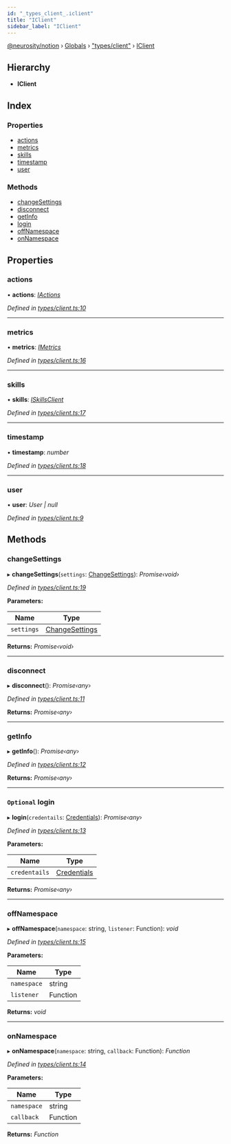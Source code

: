 ```yaml
---
id: "_types_client_.iclient"
title: "IClient"
sidebar_label: "IClient"
---
```


[@neurosity/notion](../index.md) › [Globals](../globals.md) › ["types/client"](../modules/_types_client_.md) › [IClient](_types_client_.iclient.md)

## Hierarchy

* **IClient**

## Index

### Properties

* [actions](_types_client_.iclient.md#actions)
* [metrics](_types_client_.iclient.md#metrics)
* [skills](_types_client_.iclient.md#skills)
* [timestamp](_types_client_.iclient.md#timestamp)
* [user](_types_client_.iclient.md#user)

### Methods

* [changeSettings](_types_client_.iclient.md#changesettings)
* [disconnect](_types_client_.iclient.md#disconnect)
* [getInfo](_types_client_.iclient.md#getinfo)
* [login](_types_client_.iclient.md#optional-login)
* [offNamespace](_types_client_.iclient.md#offnamespace)
* [onNamespace](_types_client_.iclient.md#onnamespace)

## Properties

###  actions

• **actions**: *[IActions](_types_actions_.iactions.md)*

*Defined in [types/client.ts:10](https://github.com/neurosity/notion-js/blob/58d781f/src/types/client.ts#L10)*

___

###  metrics

• **metrics**: *[IMetrics](_types_metrics_.imetrics.md)*

*Defined in [types/client.ts:16](https://github.com/neurosity/notion-js/blob/58d781f/src/types/client.ts#L16)*

___

###  skills

• **skills**: *[ISkillsClient](_types_skill_.iskillsclient.md)*

*Defined in [types/client.ts:17](https://github.com/neurosity/notion-js/blob/58d781f/src/types/client.ts#L17)*

___

###  timestamp

• **timestamp**: *number*

*Defined in [types/client.ts:18](https://github.com/neurosity/notion-js/blob/58d781f/src/types/client.ts#L18)*

___

###  user

• **user**: *User | null*

*Defined in [types/client.ts:9](https://github.com/neurosity/notion-js/blob/58d781f/src/types/client.ts#L9)*

## Methods

###  changeSettings

▸ **changeSettings**(`settings`: [ChangeSettings](../modules/_types_settings_.md#changesettings)): *Promise‹void›*

*Defined in [types/client.ts:19](https://github.com/neurosity/notion-js/blob/58d781f/src/types/client.ts#L19)*

**Parameters:**

Name | Type |
------ | ------ |
`settings` | [ChangeSettings](../modules/_types_settings_.md#changesettings) |

**Returns:** *Promise‹void›*

___

###  disconnect

▸ **disconnect**(): *Promise‹any›*

*Defined in [types/client.ts:11](https://github.com/neurosity/notion-js/blob/58d781f/src/types/client.ts#L11)*

**Returns:** *Promise‹any›*

___

###  getInfo

▸ **getInfo**(): *Promise‹any›*

*Defined in [types/client.ts:12](https://github.com/neurosity/notion-js/blob/58d781f/src/types/client.ts#L12)*

**Returns:** *Promise‹any›*

___

### `Optional` login

▸ **login**(`credentails`: [Credentials](../modules/_types_credentials_.md#credentials)): *Promise‹any›*

*Defined in [types/client.ts:13](https://github.com/neurosity/notion-js/blob/58d781f/src/types/client.ts#L13)*

**Parameters:**

Name | Type |
------ | ------ |
`credentails` | [Credentials](../modules/_types_credentials_.md#credentials) |

**Returns:** *Promise‹any›*

___

###  offNamespace

▸ **offNamespace**(`namespace`: string, `listener`: Function): *void*

*Defined in [types/client.ts:15](https://github.com/neurosity/notion-js/blob/58d781f/src/types/client.ts#L15)*

**Parameters:**

Name | Type |
------ | ------ |
`namespace` | string |
`listener` | Function |

**Returns:** *void*

___

###  onNamespace

▸ **onNamespace**(`namespace`: string, `callback`: Function): *Function*

*Defined in [types/client.ts:14](https://github.com/neurosity/notion-js/blob/58d781f/src/types/client.ts#L14)*

**Parameters:**

Name | Type |
------ | ------ |
`namespace` | string |
`callback` | Function |

**Returns:** *Function*
